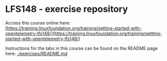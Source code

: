 # LFS148 - exercise repository

Access this course online here: [https://training.linuxfoundation.org/training/getting-started-with-opentelemetry-lfs148/](https://training.linuxfoundation.org/training/getting-started-with-opentelemetry-lfs148/)

Instructions for the labs in this course can be found on the README page here: [./exercises/README.md](./exercises/README.md)

